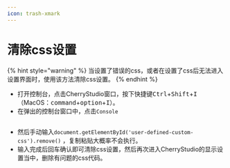 ```yaml
---
icon: trash-xmark
---
```


# 清除css设置



{% hint style="warning" %}
当设置了错误的css，或者在设置了css后无法进入设置界面时，使用该方法清除css设置。
{% endhint %}

* 打开控制台，点击CherryStudio窗口，按下快捷键<kbd>Ctrl</kbd>+<kbd>Shift</kbd>+<kbd>I</kbd>（MacOS：<kbd>command</kbd>+<kbd>option</kbd>+<kbd>I</kbd>）。
* 在弹出的控制台窗口中，点击`Console`

<figure><img src="../../.gitbook/assets/image (126).png" alt=""><figcaption></figcaption></figure>

* 然后手动输入`document.getElementById('user-defined-custom-css').remove()` ，复制粘贴大概率不会执行。
* 输入完成后回车确认即可清除css设置，然后再次进入CherryStudio的显示设置当中，删除有问题的css代码。
